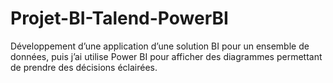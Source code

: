 # Projet-BI-Talend-PowerBI
Développement  d’une application d’une solution BI pour un ensemble de données, puis j’ai utilise Power BI pour afficher des diagrammes permettant de prendre des décisions éclairées.
